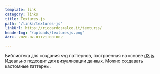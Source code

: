 ```yaml
---
template: link
category: links
title: Textures.js
path: "/links/textures-js"
linkUrl: https://riccardoscalco.it/textures/
headerImg: "/uploads/texturesjs.png"
date: 2020-07-01T21:00:00Z

---
```

Библиотека для создания svg паттернов, построенная на основе [d3.js](https://d3js.org/ "d3.js"). Идеально подходит для визуализации данных. Можно создавать кастомные паттерны.